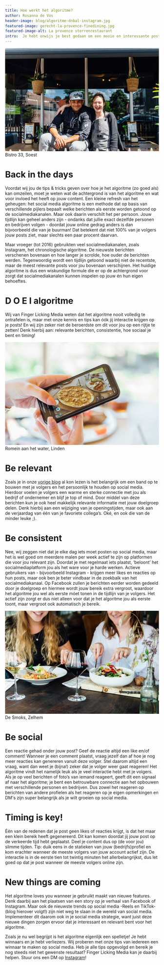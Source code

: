 ```yaml
---
title: Hoe werkt het algoritme? 
author: Rosanna de Vos
header-image: blog/algoritme-dnbal-instagram.jpg
featured-image: gerecht-la-provence-finedining.jpg
featured-image-alt: La provence sterrenrestaurant
intro:  ⁠Je hebt onwijs je best gedaan om een mooie en interessante post te maken, je post het en vervolgens is er geen tot bijna geen interactie op jouw bericht. Herken jij dit? Zó frustrerend; het algoritme op de socialmediakanalen! Door deze boosdoener wordt het iedereen steeds moeilijker gemaakt om doelgroepen te bereiken, meer volgers te krijgen en de betrokkenheid bij de berichten te verbeteren. Daarom wordt het hoogtijd dat wij jou uitleggen wat het algoritme is en hoe jij alsnog je socialmediakanaal kunt laten groeien! Ready, set, go...!  
---
```


![Gezellig op het terras](/assets/images/blog/bistro-restaurant-personen-33.jpg)
Bistro 33, Soest

# Back in the days
Voordat wij jou de tips & tricks geven over hoe je het algoritme (zo goed als) kan omzeilen, moet je weten wat de achtergrond is van het algoritme en wat voor invloed het heeft op jouw content. Een kleine refresh van het geheugen: het social media algoritme is een methode dat op basis van verschillende pijlers bepaalt welke berichten als eerste worden getoond op de socialmediakanalen. Maar ook daarin verschilt het per persoon. Jouw tijdlijn kan geheel anders zijn - ondanks dat jullie exact dezelfde personen en bedrijven volgen - doordat jouw online gedrag anders is dan bijvoorbeeld die van je buurman! Dat betekent dat niet 100% van je volgers jouw posts ziet, maar slechts een paar procent daarvan.

Maar vroeger (tot 2016) gebruikten veel socialmediakanalen, zoals Instagram, het chronologische algoritme. De nieuwste berichten verschenen bovenaan en hoe langer je scrolde, hoe ouder de berichten werden. Tegenwoordig wordt een tijdlijn getoond waarbij niet de recentste, maar de meest relevante posts voor jou bovenaan verschijnen. Het huidige algoritme is dus een wiskundige formule die er op de achtergrond voor zorgt dat socialmediakanalen kunnen inspelen op jouw én hun eigen behoeftes. 

# D O E I algoritme 
Wij van Finger Licking Media weten dat het algoritme nooit volledig te ontrafelen is, maar met onze kennis en tips kan óók jij interactie krijgen op je posts! En wij zijn zeker niet de beroerdste om dit voor jou op een rijtje te zetten! Denk hierbij aan: relevante berichten, consistentie, hoe sociaal je bent en timing! 

![Gast maakt foto](/assets/images/blog/foto-van-romein-gerecht.jpg)
Romein aan het water, Linden

# Be relevant
Zoals je in onze [vorige blog](https://fingerlicking.media/blog/van_instagramvolgers_naar_klanten_en_terug) al kon lezen is het belangrijk om een band op te bouwen met je volgers en het persoonlijk te houden op social media. Hierdoor voelen je volgers een warme en sterke connectie met jou als bedrijf of ondernemer en blijf je top of mind. Door middel van deze berichten kun je ook heel makkelijk relevante informatie met jouw doelgroep delen. Denk hierbij aan een wijziging van je openingstijden, maar ook aan de verjaardag van één van je favoriete collega’s. Oké, en ook die van de minder leuke ;). 

# Be consistent
Nee, wij zeggen niet dat je elke dag iets moet posten op social media, maar het is wel goed om meerdere malen per week actief te zijn op  platformen die voor jou relevant zijn. Doordat je met regelmaat iets plaatst, ‘beloont’ het socialmediaplatform jou als het ware voor je harde werken. Actieve gebruikers van - bijvoorbeeld Instagram - krijgen meer likes en reacties op hun posts, maar ook ben je beter vindbaar in de zoekbalk van het socialmediakanaal. Op Facebook zullen je berichten eerder worden gedeeld door je doelgroep en hiermee wordt jouw bereik extra vergroot, waardoor het algoritme jou wel als eerste móet tonen in de tijdlijn van je volgers. Het actief zijn zorgt er dus niet alleen voor dat je het algoritme jou als eerste toont, maar vergroot ook automatisch je bereik. 

![Samen eten aan tafel](/assets/images/blog/smoks-eten-samen-zelhem.jpg)
De Smoks, Zelhem

# Be social 
Een reactie gehad onder jouw post? Geef de reactie altijd een like en/of comment! Wanneer je een comment plaatst, vraag jezelf dan af hoe je nog meer reacties kan genereren vanuit deze volger. Stel daarom altijd een vraag, want dan weet je (bijna!) zeker dat je volger weer gaat reageren! Het algoritme vindt het namelijk leuk als je veel interactie hebt met je volgers. Als je op veel berichten of foto’s van iemand reageert, geeft dit een signaal af naar het algoritme; je bent een betrouwbare connectie aan het opbouwen met verschillende personen en bedrijven. Dus zowel het reageren op berichten van andere profielen als het reageren op je eigen opmerkingen en DM's zijn super belangrijk als je wilt groeien op social media.

# Timing is key! 
⁠Één van de redenen dat je post geen likes of reacties krijgt, is dat het maar een klein bereik heeft gegenereerd. Dit kan komen doordat jij jouw post op de verkeerde tijd hebt geplaatst.⁠ Deel je content dus op (de voor jou) slimme tijden. Tip: duik eens in de statieken van jouw (bedrijfs)profiel en kom erachter wanneer de meeste volgers van jouw account actief zijn. De interactie is in de eerste tien tot twintig minuten het allerbelangrijkst, dus let goed op dat je post wanneer de meeste volgers online zijn.

# New things are coming
Het algoritme loves you wanneer je gebruikt maakt van nieuwe features. Denk daarbij aan het plaatsen van een story op je verhaal van Facebook of Instagram. Maar ook de nieuwste trends op social media -Reels en TikTok- (blog hierover volgt!) zijn niet weg te slaan in de wereld van social media. Implementeer dit daarom ook in je social media strategie, want juist deze nieuwe dingen zorgen ervoor dat je interessant en relevant bent voor het algoritme. 

Zoals je nu wel begrijpt is het algoritme eigenlijk een spelletje! Je hebt winnaars en je hebt verliezers. Wij proberen met onze tips van iedereen een winnaar te maken op social media. Heb je alle tips opgevolgd en bereik je nog steeds niet het gewenste resultaat? Finger Licking Media kan je daarbij helpen. Stuur ons een DM op [Instagram](https://www.instagram.com/fingerlicking.media/)! 
